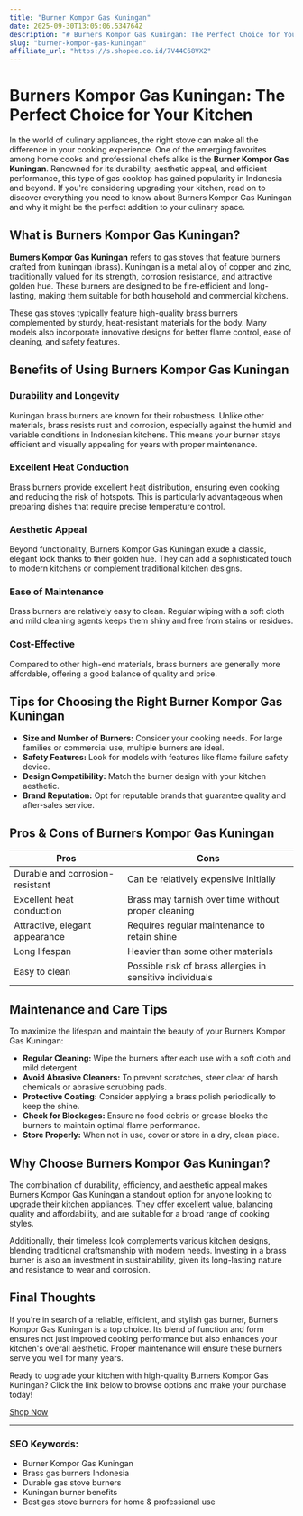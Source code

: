 ```yaml
---
title: "Burner Kompor Gas Kuningan"
date: 2025-09-30T13:05:06.534764Z
description: "# Burners Kompor Gas Kuningan: The Perfect Choice for Your Kitchen..."
slug: "burner-kompor-gas-kuningan"
affiliate_url: "https://s.shopee.co.id/7V44C68VX2"
---
```

# Burners Kompor Gas Kuningan: The Perfect Choice for Your Kitchen

In the world of culinary appliances, the right stove can make all the difference in your cooking experience. One of the emerging favorites among home cooks and professional chefs alike is the **Burner Kompor Gas Kuningan**. Renowned for its durability, aesthetic appeal, and efficient performance, this type of gas cooktop has gained popularity in Indonesia and beyond. If you're considering upgrading your kitchen, read on to discover everything you need to know about Burners Kompor Gas Kuningan and why it might be the perfect addition to your culinary space.

## What is Burners Kompor Gas Kuningan?

**Burners Kompor Gas Kuningan** refers to gas stoves that feature burners crafted from kuningan (brass). Kuningan is a metal alloy of copper and zinc, traditionally valued for its strength, corrosion resistance, and attractive golden hue. These burners are designed to be fire-efficient and long-lasting, making them suitable for both household and commercial kitchens.

These gas stoves typically feature high-quality brass burners complemented by sturdy, heat-resistant materials for the body. Many models also incorporate innovative designs for better flame control, ease of cleaning, and safety features.

## Benefits of Using Burners Kompor Gas Kuningan

### Durability and Longevity

Kuningan brass burners are known for their robustness. Unlike other materials, brass resists rust and corrosion, especially against the humid and variable conditions in Indonesian kitchens. This means your burner stays efficient and visually appealing for years with proper maintenance.

### Excellent Heat Conduction

Brass burners provide excellent heat distribution, ensuring even cooking and reducing the risk of hotspots. This is particularly advantageous when preparing dishes that require precise temperature control.

### Aesthetic Appeal

Beyond functionality, Burners Kompor Gas Kuningan exude a classic, elegant look thanks to their golden hue. They can add a sophisticated touch to modern kitchens or complement traditional kitchen designs.

### Ease of Maintenance

Brass burners are relatively easy to clean. Regular wiping with a soft cloth and mild cleaning agents keeps them shiny and free from stains or residues.

### Cost-Effective

Compared to other high-end materials, brass burners are generally more affordable, offering a good balance of quality and price.

## Tips for Choosing the Right Burner Kompor Gas Kuningan

- **Size and Number of Burners:** Consider your cooking needs. For large families or commercial use, multiple burners are ideal.
- **Safety Features:** Look for models with features like flame failure safety device.
- **Design Compatibility:** Match the burner design with your kitchen aesthetic.
- **Brand Reputation:** Opt for reputable brands that guarantee quality and after-sales service.

## Pros & Cons of Burners Kompor Gas Kuningan

| **Pros**                               | **Cons**                                 |
|----------------------------------------|------------------------------------------|
| Durable and corrosion-resistant      | Can be relatively expensive initially |
| Excellent heat conduction             | Brass may tarnish over time without proper cleaning |
| Attractive, elegant appearance       | Requires regular maintenance to retain shine |
| Long lifespan                         | Heavier than some other materials      |
| Easy to clean                         | Possible risk of brass allergies in sensitive individuals |

## Maintenance and Care Tips

To maximize the lifespan and maintain the beauty of your Burners Kompor Gas Kuningan:

- **Regular Cleaning:** Wipe the burners after each use with a soft cloth and mild detergent.
- **Avoid Abrasive Cleaners:** To prevent scratches, steer clear of harsh chemicals or abrasive scrubbing pads.
- **Protective Coating:** Consider applying a brass polish periodically to keep the shine.
- **Check for Blockages:** Ensure no food debris or grease blocks the burners to maintain optimal flame performance.
- **Store Properly:** When not in use, cover or store in a dry, clean place.

## Why Choose Burners Kompor Gas Kuningan?

The combination of durability, efficiency, and aesthetic appeal makes Burners Kompor Gas Kuningan a standout option for anyone looking to upgrade their kitchen appliances. They offer excellent value, balancing quality and affordability, and are suitable for a broad range of cooking styles.

Additionally, their timeless look complements various kitchen designs, blending traditional craftsmanship with modern needs. Investing in a brass burner is also an investment in sustainability, given its long-lasting nature and resistance to wear and corrosion.

## Final Thoughts

If you're in search of a reliable, efficient, and stylish gas burner, Burners Kompor Gas Kuningan is a top choice. Its blend of function and form ensures not just improved cooking performance but also enhances your kitchen's overall aesthetic. Proper maintenance will ensure these burners serve you well for many years.

Ready to upgrade your kitchen with high-quality Burners Kompor Gas Kuningan? Click the link below to browse options and make your purchase today!

[Shop Now](https://s.shopee.co.id/7V44C68VX2)

---

### SEO Keywords:
- Burner Kompor Gas Kuningan
- Brass gas burners Indonesia
- Durable gas stove burners
- Kuningan burner benefits
- Best gas stove burners for home & professional use